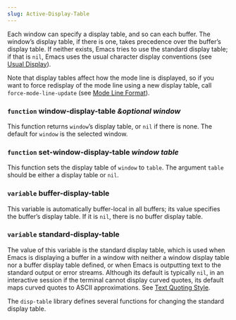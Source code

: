 ```yaml
---
slug: Active-Display-Table
---
```


Each window can specify a display table, and so can each buffer. The window’s display table, if there is one, takes precedence over the buffer’s display table. If neither exists, Emacs tries to use the standard display table; if that is `nil`, Emacs uses the usual character display conventions (see [Usual Display](Usual-Display)).

Note that display tables affect how the mode line is displayed, so if you want to force redisplay of the mode line using a new display table, call `force-mode-line-update` (see [Mode Line Format](Mode-Line-Format)).

### <span className="tag function">`function`</span> **window-display-table** *\&optional window*

This function returns `window`’s display table, or `nil` if there is none. The default for `window` is the selected window.

### <span className="tag function">`function`</span> **set-window-display-table** *window table*

This function sets the display table of `window` to `table`. The argument `table` should be either a display table or `nil`.

### <span className="tag variable">`variable`</span> **buffer-display-table**

This variable is automatically buffer-local in all buffers; its value specifies the buffer’s display table. If it is `nil`, there is no buffer display table.

### <span className="tag variable">`variable`</span> **standard-display-table**

The value of this variable is the standard display table, which is used when Emacs is displaying a buffer in a window with neither a window display table nor a buffer display table defined, or when Emacs is outputting text to the standard output or error streams. Although its default is typically `nil`, in an interactive session if the terminal cannot display curved quotes, its default maps curved quotes to ASCII approximations. See [Text Quoting Style](Text-Quoting-Style).

The `disp-table` library defines several functions for changing the standard display table.
